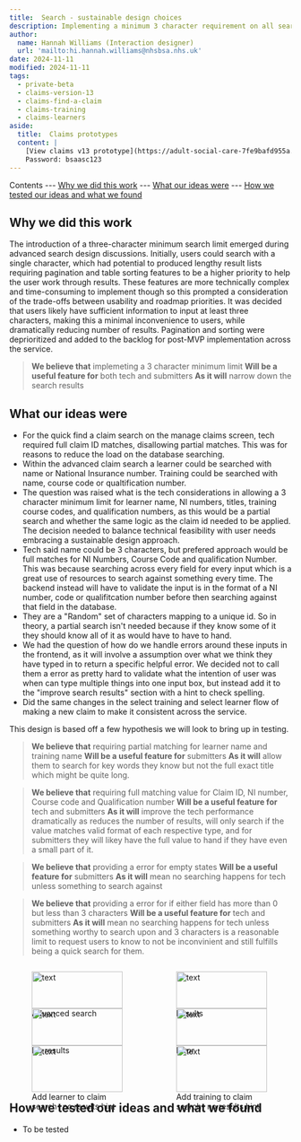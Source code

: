 ```yaml
---
title:  Search - sustainable design choices
description: Implementing a minimum 3 character requirement on all search inputs to handle moving pagination and table sorting to further down roadmap
author:
  name: Hannah Williams (Interaction designer)
  url: 'mailto:hi.hannah.williams@nhsbsa.nhs.uk'
date: 2024-11-11
modified: 2024-11-11
tags:
  - private-beta
  - claims-version-13
  - claims-find-a-claim
  - claims-training
  - claims-learners
aside:
  title:  Claims prototypes
  content: |
    [View claims v13 prototype](https://adult-social-care-7fe9bafd955a.herokuapp.com/claims/prototypes/design/v13/) 
    Password: bsaasc123
---
```


Contents
--- [Why we did this work](#why-we-did-this-work)
--- [What our ideas were](#what-our-ideas-were)
--- [How we tested our ideas and what we found](#how-we-tested-our-ideas-and-what-we-found)

## Why we did this work

The introduction of a three-character minimum search limit emerged during advanced search design discussions. Initially, users could search with a single character, which had potential to produced lengthy result lists requiring pagination and table sorting features to be a higher priority to help the user work through results. These features are more technically complex and time-consuming to implement though so this prompted a consideration of the trade-offs between usability and roadmap priorities. It was decided that users likely have sufficient information to input at least three characters, making this a minimal inconvenience to users, while dramatically reducing number of results. Pagination and sorting were deprioritized and added to the backlog for post-MVP implementation across the service.

>**We believe that** implemeting a 3 character minimum limit
>**Will be a useful feature for** both tech and submitters
>**As it will** narrow down the search results 

## What our ideas were

- For the quick find a claim search on the manage claims screen, tech required full claim ID matches, disallowing partial matches. This was for reasons to reduce the load on the database searching.
- Within the advanced claim search a learner could be searched with name or National Insurance number. Training could be searched with name, course code or qualtification number. 
- The question was raised what is the tech considerations in allowing a 3 character minimum limit for learner name, NI numbers, titles, training course codes, and qualification numbers, as this would be a partial search and whether the same logic as the claim id needed to be applied. The decision needed to balance technical feasibility with user needs embracing a sustainable design approach.
- Tech said name could be 3 characters, but prefered approach would be full matches for NI Numbers, Course Code and qualification Number. This was because searching across every field for every input which is a great use of resources to search against something every time. The backend instead will have to validate the input is in the format of a NI number, code or qualifitcation number before then searching against that field in the database. 
- They are a "Random" set of characters mapping to a unique id. So in theory, a partial search isn't needed because if they know some of it they should know all of it as would have to have to hand.
- We had the question of how do we handle errors around these inputs in the frontend, as it will involve a assumption over what we think they have typed in to return a specific helpful error. We decided not to call them a error as pretty hard to validate what the intention of user was when can type multiple things into one input box, but instead add it to the "improve search results" section with a hint to check spelling.
- Did the same changes in the select training and select learner flow of making a new claim to make it consistent across the service.

This design is based off a few hypothesis we will look to bring up in testing.

>**We believe that** requiring partial matching for learner name and training name
>**Will be a useful feature for** submitters
>**As it will** allow them to search for key words they know but not the full exact title which might be quite long.

>**We believe that** requiring full matching value for Claim ID, NI number, Course code and Qualification number
>**Will be a useful feature for** tech and submitters
>**As it will** improve the tech performance dramatically as reduces the number of results, will only search if the value matches valid format of each respective type, and for submitters they will likey have the full value to hand if they have even a small part of it. 

>**We believe that** providing a error for empty states
>**Will be a useful feature for** submitters
>**As it will** mean no searching happens for tech unless something to search against

>**We believe that** providing a error for if either field has more than 0 but less than 3 characters
>**Will be a useful feature for** tech and submitters
>**As it will** mean no searching happens for tech unless something worthy to search upon and 3 characters is a reasonable limit to request users to know to not be inconvinient and still fulfills being a quick search for them.

<div style="display: flex; flex-wrap: wrap; gap: 1rem;">
  <div style="flex: 1; max-width: 48%;">
  <figure>
    <img src="advanced-search.png" alt="text" style="width: 100%; height: auto;">
    <figcaption>Advanced search</figcaption>
  </figure>
  </div>
  <div style="flex: 1; max-width: 48%;">
  <figure>
    <img src="advanced-results.png" alt="text" style="width: 100%; height: auto;">
    <figcaption>Results</figcaption>
  </figure>
  </div>
</div>

<div style="display: flex; flex-wrap: wrap; gap: 1rem;">
  <div style="flex: 1; max-width: 48%;">
  <figure>
    <img src="advanced-no-results.png" alt="text" style="width: 100%; height: auto;">
    <figcaption>No results</figcaption>
  </figure>
  </div>
  <div style="flex: 1; max-width: 48%;">
  <figure>
    <img src="advanced-error.png" alt="text" style="width: 100%; height: auto;">
    <figcaption>Error</figcaption>
  </figure>
  </div>
</div>
<div style="display: flex; flex-wrap: wrap; gap: 1rem;">
  <div style="flex: 1; max-width: 48%;">
  <figure>
    <img src="learner-no-results.png" alt="text" style="width: 100%; height: auto;">
    <figcaption>Add learner to claim search- no results hint</figcaption>
  </figure>
  </div>
  <div style="flex: 1; max-width: 48%;">
  <figure>
    <img src="training-no-results.png" alt="text" style="width: 100%; height: auto;">
    <figcaption>Add training to claim search- no results hint</figcaption>
  </figure>
  </div>
</div>


## How we tested our ideas and what we found
- To be tested


